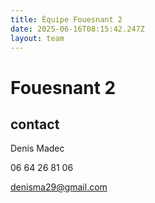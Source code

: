 ```yaml
---
title: Équipe Fouesnant 2
date: 2025-06-16T08:15:42.247Z
layout: team
---
```


# Fouesnant 2



## contact 

Denis Madec

06 64 26 81 06

denisma29@gmail.com

